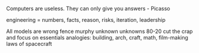 ---
---

Computers are useless. They can only give you answers - Picasso

engineering = numbers, facts, reason, risks, iteration, leadership

All models are wrong
fence
murphy
unknown unknowns
80-20
cut the crap and focus on essentials
analogies: building, arch, craft, math, film-making
laws of spacecraft
